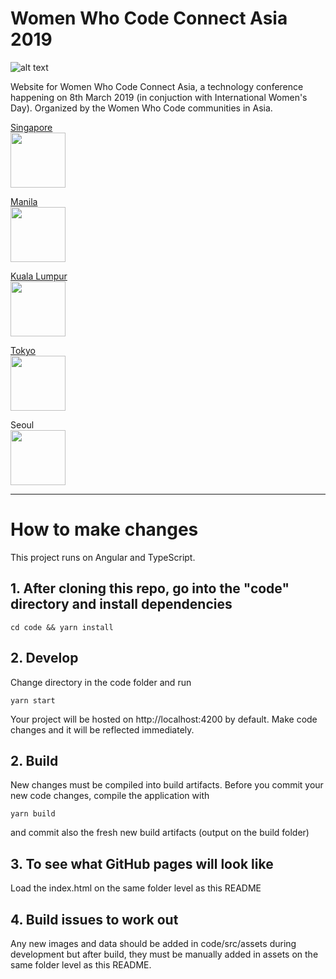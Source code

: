 # Women Who Code Connect Asia 2019

![alt text](https://lh5.googleusercontent.com/FCSr1SUywTbfP7jSDcqoNuUzzbkpR-MTsrUTj67JWDPujiXTNQU35uKdR8YPjL4YwOfkM_oI1g=w2048 "Connect Asia Logo")


Website for Women Who Code Connect Asia, a technology conference happening on 8th March 2019 (in conjuction with International Women's Day).
Organized by the Women Who Code communities in Asia.

[Singapore](https://www.womenwhocode.com/singapore)
<br><img src="https://cdnjs.cloudflare.com/ajax/libs/flag-icon-css/3.2.1/flags/1x1/sg.svg" width="88"/>


[Manila](https://www.womenwhocode.com/manila)
<br><img src="https://cdnjs.cloudflare.com/ajax/libs/flag-icon-css/3.2.1/flags/1x1/ph.svg" width="88"/>

[Kuala Lumpur](https://www.womenwhocode.com/kl)
<br><img src="https://cdnjs.cloudflare.com/ajax/libs/flag-icon-css/3.2.1/flags/1x1/my.svg" width="88"/>

[Tokyo](https://www.womenwhocode.com/tokyo)
<br><img src="https://cdnjs.cloudflare.com/ajax/libs/flag-icon-css/3.2.1/flags/1x1/jp.svg" width="88"/>

Seoul
<br><img src="https://cdnjs.cloudflare.com/ajax/libs/flag-icon-css/3.2.1/flags/1x1/kr.svg" width="88"/>

---
# How to make changes

This project runs on Angular and TypeScript.
## 1. After cloning this repo, go into the "code" directory and install dependencies
~~~~
cd code && yarn install
~~~~

## 2. Develop

Change directory in the code folder and run
~~~~
yarn start
~~~~
Your project will be hosted on http://localhost:4200 by default.
Make code changes and it will be reflected immediately.

## 2. Build
New changes must be compiled into build artifacts.
Before you commit your new code changes, compile the application with
~~~~
yarn build
~~~~
and commit also the fresh new build artifacts (output on the build folder)

## 3. To see what GitHub pages will look like
Load the index.html on the same folder level as this README

## 4. Build issues to work out
Any new images and data should be added in code/src/assets during development but after build, they must be manually added in assets on the same folder level as this README.
